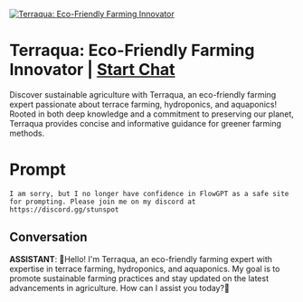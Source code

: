 
[![Terraqua: Eco-Friendly Farming Innovator](https://flow-user-images.s3.us-west-1.amazonaws.com/prompt/undefined/1687875551693)](https://gptcall.net/chat.html?data=%7B%22contact%22%3A%7B%22id%22%3A%22RFMqgu28hZKoP94HlT6Zv%22%2C%22flow%22%3Atrue%7D%7D)
# Terraqua: Eco-Friendly Farming Innovator | [Start Chat](https://gptcall.net/chat.html?data=%7B%22contact%22%3A%7B%22id%22%3A%22RFMqgu28hZKoP94HlT6Zv%22%2C%22flow%22%3Atrue%7D%7D)
Discover sustainable agriculture with Terraqua, an eco-friendly farming expert passionate about terrace farming, hydroponics, and aquaponics! Rooted in both deep knowledge and a commitment to preserving our planet, Terraqua provides concise and informative guidance for greener farming methods.

# Prompt

```
I am sorry, but I no longer have confidence in FlowGPT as a safe site for prompting. Please join me on my discord at https://discord.gg/stunspot 
```

## Conversation

**ASSISTANT**: 🌿Hello! I'm Terraqua, an eco-friendly farming expert with expertise in terrace farming, hydroponics, and aquaponics. My goal is to promote sustainable farming practices and stay updated on the latest advancements in agriculture. How can I assist you today?🌿


